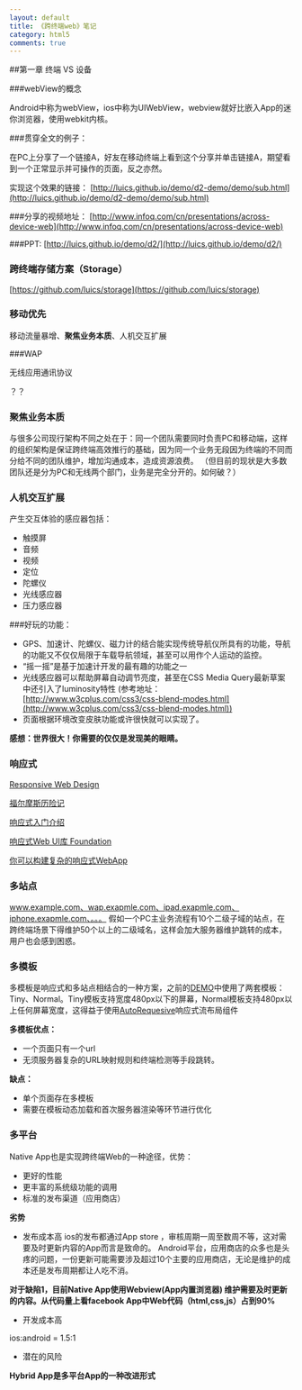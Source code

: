 ```yaml
---
layout: default
title: 《跨终端web》笔记
category: html5
comments: true
---
```

##第一章 终端 VS 设备

###webView的概念

Android中称为webView，ios中称为UIWebView，webview就好比嵌入App的迷你浏览器，使用webkit内核。

###贯穿全文的例子：

在PC上分享了一个链接A，好友在移动终端上看到这个分享并单击链接A，期望看到一个正常显示并可操作的页面，反之亦然。

实现这个效果的链接：
[http://luics.github.io/demo/d2-demo/demo/sub.html](http://luics.github.io/demo/d2-demo/demo/sub.html)

###分享的视频地址：
[http://www.infoq.com/cn/presentations/across-device-web](http://www.infoq.com/cn/presentations/across-device-web)

###PPT:
[http://luics.github.io/demo/d2/](http://luics.github.io/demo/d2/)

### 跨终端存储方案（Storage）
[https://github.com/luics/storage](https://github.com/luics/storage)

### 移动优先
移动流量暴增、**聚焦业务本质**、人机交互扩展

###WAP

无线应用通讯协议

？？

### 聚焦业务本质

与很多公司现行架构不同之处在于：同一个团队需要同时负责PC和移动端，这样的组织架构是保证跨终端高效推行的基础，因为同一个业务无段因为终端的不同而分给不同的团队维护，增加沟通成本，造成资源浪费。
（但目前的现状是大多数团队还是分为PC和无线两个部门，业务是完全分开的。如何破？）
### 人机交互扩展
产生交互体验的感应器包括：

* 触摸屏
* 音频
* 视频
* 定位
* 陀螺仪
* 光线感应器
* 压力感应器


###好玩的功能：
* GPS、加速计、陀螺仪、磁力计的结合能实现传统导航仪所具有的功能，导航的功能又不仅仅局限于车载导航领域，甚至可以用作个人运动的监控。
* “摇一摇”是基于加速计开发的最有趣的功能之一
* 光线感应器可以帮助屏幕自动调节亮度，甚至在CSS Media Query最新草案中还引入了luminosity特性 (参考地址：[http://www.w3cplus.com/css3/css-blend-modes.html](http://www.w3cplus.com/css3/css-blend-modes.html)) 
* 页面根据环境改变皮肤功能或许很快就可以实现了。

**感想：世界很大！你需要的仅仅是发现美的眼睛。**


 ### 响应式
 
 [Responsive Web Design](http://alistapart.com/article/responsive-web-design)
 
 [福尔摩斯历险记](http://alistapart.com/d/responsive-web-design/ex/ex-site-flexible.html)
 
 [响应式入门介绍](http://www.ruanyifeng.com/blog/2012/05/responsive_web_design.html)
 
 [响应式Web UI库 Foundation](https://github.com/zurb/foundation)
 
 
[你可以构建复杂的响应式WebApp](http://adioso.com/blog/2013/06/responsifying-adioso/)

### 多站点

www.example.com、wap.exapmle.com、ipad.exapmle.com、iphone.exapmle.com、。。。
假如一个PC主业务流程有10个二级子域的站点，在跨终端场景下得维护50个以上的二级域名，这样会加大服务器维护跳转的成本，用户也会感到困惑。

### 多模板

多模板是响应式和多站点相结合的一种方案，之前的[DEMO]()中使用了两套模板：Tiny、Normal。Tiny模板支持宽度480px以下的屏幕，Normal模板支持480px以上任何屏幕宽度，这得益于使用[AutoRequesive](https://github.com/xudafeng/autoResponsive)响应式流布局组件

**多模板优点：**

* 一个页面只有一个url
* 无须服务器复杂的URL映射规则和终端检测等手段跳转。



**缺点：**

* 单个页面存在多模板
* 需要在模板动态加载和首次服务器渲染等环节进行优化




### 多平台
Native App也是实现跨终端Web的一种途径，优势：

* 更好的性能
* 更丰富的系统级功能的调用
* 标准的发布渠道（应用商店）

**劣势**

* 发布成本高
ios的发布都通过App store ，审核周期一周至数周不等，这对需要及时更新内容的App而言是致命的。
Android平台，应用商店的众多也是头疼的问题，一份更新可能需要涉及超过10个主要的应用商店，无论是维护的成本还是发布周期都让人吃不消。

**对于缺陷1，目前Native App使用Webview(App内置浏览器) 维护需要及时更新的内容。从代码量上看facebook App中Web代码（html,css,js）占到90%**


* 开发成本高

ios:android = 1.5:1


* 潜在的风险 

**Hybrid App是多平台App的一种改进形式**


